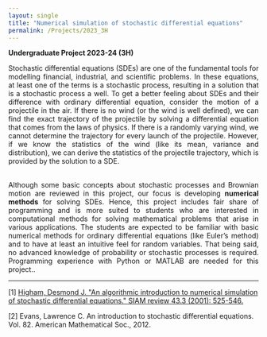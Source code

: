 ```yaml
---
layout: single
title: "Numerical simulation of stochastic differential equations"
permalink: /Projects/2023_3H
---
```


**Undergraduate Project 2023-24 (3H)** 

<div style="text-align: justify">
Stochastic differential equations (SDEs) are one of the fundamental tools for modelling financial, industrial, and scientific problems. In these equations, at least one of the terms is a stochastic process, resulting in a solution that is a stochastic process a well. To get a better feeling about SDEs and their difference with ordinary differential equation, consider the motion of a projectile in the air. If there is no wind (or the wind is well defined), we can find the exact trajectory of the projectile by solving a differential equation that comes from the laws of physics. If there is a randomly varying wind, we cannot determine the trajectory for every launch of the projectile. However, if we know the statistics of the wind (like its mean, variance and distribution), we can derive the statistics of the projectile trajectory, which is provided by the solution to a SDE. 

<br>
<br>

Although some basic concepts about stochastic processes and Brownian motion are reviewed in this project, our focus is developing <b>numerical methods </b> for solving SDEs. Hence, this project includes fair share of programming and is more suited to students who are interested in computational methods for solving mathematical problems that arise in various applications. The students are expected to be familiar with basic numerical methods for ordinary differential equations (like Euler’s method) and to have at least an intuitive feel for random variables. That being said, no advanced knowledge of probability or stochastic processes is required. Programming experience with Python or MATLAB are needed for this project..
</div>


---


[1] [Higham, Desmond J. "An algorithmic introduction to numerical simulation of stochastic differential equations." SIAM review 43.3 (2001): 525-546.](https://epubs.siam.org/doi/pdf/10.1137/S0036144500378302)

[2] Evans, Lawrence C. An introduction to stochastic differential equations. Vol. 82. American Mathematical Soc., 2012.


